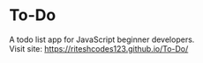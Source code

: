 # To-Do
A todo list app for JavaScript beginner developers. <br> Visit site:  https://riteshcodes123.github.io/To-Do/
